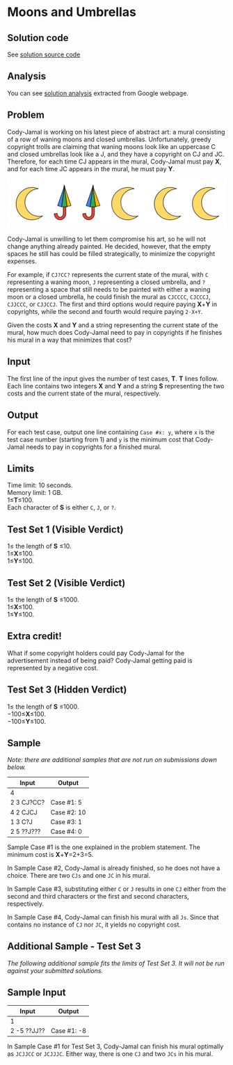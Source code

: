 # Moons and Umbrellas

## Solution code

See [solution source code](/Qualification%20Round/Moons%20and%20Umbrellas/solution.js)

## Analysis

You can see [solution analysis](/Qualification%20Round/Moons%20and%20Umbrellas/analysis.md) extracted from Google webpage.

## Problem

Cody-Jamal is working on his latest piece of abstract art: a mural consisting of a row of waning moons and closed umbrellas. Unfortunately, greedy copyright trolls are claiming that waning moons look like an uppercase C and closed umbrellas look like a J, and they have a copyright on CJ and JC. Therefore, for each time CJ appears in the mural, Cody-Jamal must pay **X**, and for each time JC appears in the mural, he must pay **Y**.

![Moons and Umbrellas](/images/qualification-round-moons-and-umbrellas.png)

Cody-Jamal is unwilling to let them compromise his art, so he will not change anything already painted. He decided, however, that the empty spaces he still has could be filled strategically, to minimize the copyright expenses.

For example, if `CJ?CC?` represents the current state of the mural, with `C` representing a waning moon, `J` representing a closed umbrella, and `?` representing a space that still needs to be painted with either a waning moon or a closed umbrella, he could finish the mural as `CJCCCC`, `CJCCCJ`, `CJJCCC`, or `CJJCCJ`. The first and third options would require paying **X**+**Y** in copyrights, while the second and fourth would require paying `2⋅X+Y`.

Given the costs **X** and **Y** and a string representing the current state of the mural, how much does Cody-Jamal need to pay in copyrights if he finishes his mural in a way that minimizes that cost?

## Input

The first line of the input gives the number of test cases, **T**. **T** lines follow. Each line contains two integers **X** and **Y** and a string **S** representing the two costs and the current state of the mural, respectively.

## Output

For each test case, output one line containing `Case #x: y`, where `x` is the test case number (starting from 1) and `y` is the minimum cost that Cody-Jamal needs to pay in copyrights for a finished mural.

## Limits

Time limit: 10 seconds.<br>
Memory limit: 1 GB.<br>
1≤**T**≤100.<br>
Each character of **S** is either `C`, `J`, or `?`.

## Test Set 1 (Visible Verdict)

1≤ the length of **S** ≤10.<br>
1≤**X**≤100.<br>
1≤**Y**≤100.

## Test Set 2 (Visible Verdict)

1≤ the length of **S** ≤1000.<br>
1≤**X**≤100.<br>
1≤**Y**≤100.

## Extra credit!

What if some copyright holders could pay Cody-Jamal for the advertisement instead of being paid? Cody-Jamal getting paid is represented by a negative cost.

## Test Set 3 (Hidden Verdict)

1≤ the length of **S** ≤1000.<br>
−100≤**X**≤100.<br>
−100≤**Y**≤100.

## Sample

_Note: there are additional samples that are not run on submissions down below._

| Input      | Output      |
| ---------- | ----------- |
| 4          |             |
| 2 3 CJ?CC? | Case #1: 5  |
| 4 2 CJCJ   | Case #2: 10 |
| 1 3 C?J    | Case #3: 1  |
| 2 5 ??J??? | Case #4: 0  |

Sample Case #1 is the one explained in the problem statement. The minimum cost is **X**+**Y**=2+3=5.

In Sample Case #2, Cody-Jamal is already finished, so he does not have a choice. There are two `CJs` and one `JC` in his mural.

In Sample Case #3, substituting either `C` or `J` results in one `CJ` either from the second and third characters or the first and second characters, respectively.

In Sample Case #4, Cody-Jamal can finish his mural with all `Js`. Since that contains no instance of `CJ` nor `JC`, it yields no copyright cost.

## Additional Sample - Test Set 3

_The following additional sample fits the limits of Test Set 3. It will not be run against your submitted solutions._

## Sample Input

| Input       | Output      |
| ----------- | ----------- |
| 1           |             |
| 2 -5 ??JJ?? | Case #1: -8 |

In Sample Case #1 for Test Set 3, Cody-Jamal can finish his mural optimally as `JCJJCC` or `JCJJJC`. Either way, there is one `CJ` and two `JCs` in his mural.
